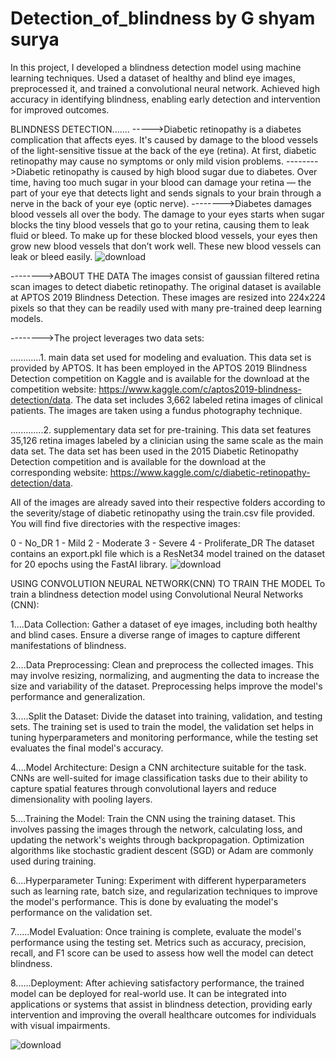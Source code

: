 # Detection_of_blindness by G shyam surya
 In this project, I developed a blindness detection model using machine learning techniques. Used a dataset of healthy and blind eye images, preprocessed it, and trained a convolutional neural network. Achieved high accuracy in identifying blindness, enabling early detection and intervention for improved outcomes.


BLINDNESS DETECTION.......
----->Diabetic retinopathy is a diabetes complication that affects eyes. It's caused by damage to the blood vessels of the light-sensitive tissue at the back of the eye (retina). At first, diabetic retinopathy may cause no symptoms or only mild vision problems.
-------->Diabetic retinopathy is caused by high blood sugar due to diabetes. Over time, having too much sugar in your blood can damage your retina — the part of your eye that detects light and sends signals to your brain through a nerve in the back of your eye (optic nerve).
-------->Diabetes damages blood vessels all over the body. The damage to your eyes starts when sugar blocks the tiny blood vessels that go to your retina, causing them to leak fluid or bleed. To make up for these blocked blood vessels, your eyes then grow new blood vessels that don’t work well. These new blood vessels can leak or bleed easily.
![download](https://github.com/06RAVI06/BLINDNESS_DETECTION/assets/107626246/68e7e624-1e50-4422-8495-453887da13d3)



-------->ABOUT THE DATA
The images consist of gaussian filtered retina scan images to detect diabetic retinopathy. The original dataset is available at APTOS 2019 Blindness Detection. These images are resized into 224x224 pixels so that they can be readily used with many pre-trained deep learning models.

-------->The project leverages two data sets:

............1. main data set used for modeling and evaluation. This data set is provided by APTOS. It has been employed in the APTOS 2019 Blindness Detection competition on Kaggle and is available for the download at the competition website: https://www.kaggle.com/c/aptos2019-blindness-detection/data. The data set includes 3,662 labeled retina images of clinical patients. The images are taken using a fundus photography technique.

.............2. supplementary data set for pre-training. This data set features 35,126 retina images labeled by a clinician using the same scale as the main data set. The data set has been used in the 2015 Diabetic Retinopathy Detection competition and is available for the download at the corresponding website: https://www.kaggle.com/c/diabetic-retinopathy-detection/data.

All of the images are already saved into their respective folders according to the severity/stage of diabetic retinopathy using the train.csv file provided. You will find five directories with the respective images:

0 - No_DR
1 - Mild
2 - Moderate
3 - Severe
4 - Proliferate_DR
The dataset contains an export.pkl file which is a ResNet34 model trained on the dataset for 20 epochs using the FastAI library.
![download](https://github.com/06RAVI06/BLINDNESS_DETECTION/assets/107626246/e2b7fba1-0bac-4c64-9cd2-2d85b95aa67c)



USING CONVOLUTION NEURAL NETWORK(CNN) TO TRAIN THE MODEL
To train a blindness detection model using Convolutional Neural Networks (CNN):

1....Data Collection: Gather a dataset of eye images, including both healthy and blind cases. Ensure a diverse range of images to capture different manifestations of blindness.

2....Data Preprocessing: Clean and preprocess the collected images. This may involve resizing, normalizing, and augmenting the data to increase the size and variability of the dataset. Preprocessing helps improve the model's performance and generalization.

3.....Split the Dataset: Divide the dataset into training, validation, and testing sets. The training set is used to train the model, the validation set helps in tuning hyperparameters and monitoring performance, while the testing set evaluates the final model's accuracy.

4....Model Architecture: Design a CNN architecture suitable for the task. CNNs are well-suited for image classification tasks due to their ability to capture spatial features through convolutional layers and reduce dimensionality with pooling layers.

5....Training the Model: Train the CNN using the training dataset. This involves passing the images through the network, calculating loss, and updating the network's weights through backpropagation. Optimization algorithms like stochastic gradient descent (SGD) or Adam are commonly used during training.

6....Hyperparameter Tuning: Experiment with different hyperparameters such as learning rate, batch size, and regularization techniques to improve the model's performance. This is done by evaluating the model's performance on the validation set.

7......Model Evaluation: Once training is complete, evaluate the model's performance using the testing set. Metrics such as accuracy, precision, recall, and F1 score can be used to assess how well the model can detect blindness.

8......Deployment: After achieving satisfactory performance, the trained model can be deployed for real-world use. It can be integrated into applications or systems that assist in blindness detection, providing early intervention and improving the overall healthcare outcomes for individuals with visual impairments.

![download](https://github.com/06RAVI06/BLINDNESS_DETECTION/assets/107626246/610dcb2f-13da-4b75-af64-57cac4102f97)

